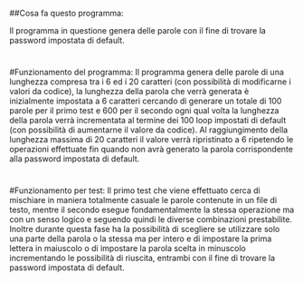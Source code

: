 ##Cosa fa questo programma:

Il programma in questione genera delle parole con il fine di trovare la password impostata di default.
#
#Funzionamento del programma:
Il programma genera delle parole di una lunghezza compresa tra i 6 ed i 20 caratteri (con possibilità di modificarne i valori da codice), la lunghezza della parola che verrà generata è inizialmente impostata a 6 caratteri cercando di generare un totale di 100 parole per il primo test e 600 per il secondo ogni qual volta la lunghezza della parola verrà incrementata al termine dei 100 loop impostati di default (con possibilità di aumentarne il valore da codice). Al raggiungimento della lunghezza massima di 20 caratteri il valore verrà ripristinato a 6 ripetendo le operazioni effettuate fin quando non avrà generato la parola corrispondente alla password impostata di default.
#
#Funzionamento per test:
Il primo test che viene effettuato cerca di mischiare in maniera totalmente casuale le parole contenute in un file di testo, mentre il secondo esegue fondamentalmente la stessa operazione ma con un senso logico e seguendo quindi le diverse combinazioni prestabilite. Inoltre durante questa fase ha la possibilità di scegliere se utilizzare solo una parte della parola o la stessa ma per intero e di impostare la prima lettera in maiuscolo o di impostare la parola scelta in minuscolo incrementando le possibilità di riuscita, entrambi con il fine di trovare la password impostata di default.
